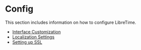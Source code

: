 # Config

This section includes information on how to configure LibreTime.

* [Interface Customization](config/interface-customization/index)
* [Localization Settings](config/interface-localization/index)
* [Setting up SSL](config/secure-login-with-ssl)